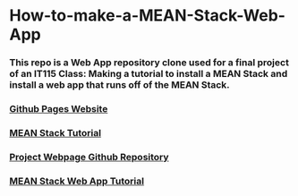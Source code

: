 # How-to-make-a-MEAN-Stack-Web-App
### This repo is a Web App repository clone used for a final project of an IT115 Class: Making a tutorial to install a MEAN Stack and install a web app that runs off of the MEAN Stack.

### [Github Pages Website](https://dmpietz-vex.github.io/How-to-make-a-MEAN-Stack/)
### [MEAN Stack Tutorial](https://docs.google.com/document/d/1C9T3ryKmozrOhPvLm5Pn14BHglH57Q4Z17ScjI-BjAI/edit?usp=sharing)
### [Project Webpage Github Repository](https://github.com/Dmpietz-Vex/How-to-make-a-MEAN-Stack)
### [MEAN Stack Web App Tutorial](https://docs.google.com/document/d/13Vs6XI51_J0JLU9DYRem5z09uHVX4MEefRd4sELT8ZY/edit?usp=sharing)
